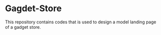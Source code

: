 # Gagdet-Store
This repository contains codes that is used to design a model landing page of a gadget store.
